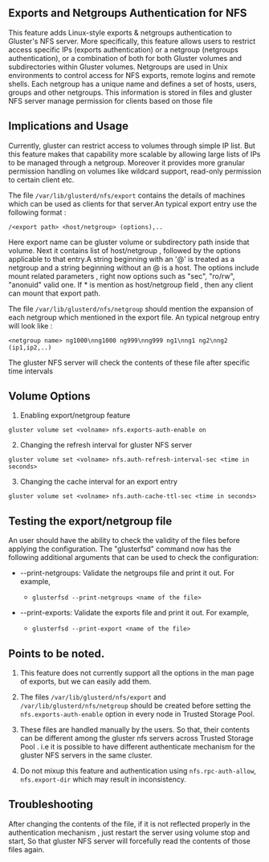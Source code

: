 ## Exports and Netgroups Authentication for NFS

This feature adds Linux-style exports & netgroups authentication to Gluster's NFS server. More specifically, this feature allows users to restrict access specific IPs (exports authentication) or a netgroup (netgroups authentication), or a combination of both for both Gluster volumes and subdirectories within Gluster volumes. Netgroups are used in Unix environments to control access for NFS exports, remote logins and remote shells. Each netgroup has a unique name and defines a set of hosts, users, groups and other netgroups. This information is stored in files and gluster NFS server manage permission for clients based on those file

## Implications and Usage

Currently, gluster can restrict access to volumes through simple IP list. But this feature makes that capability more scalable by allowing large lists of IPs to be managed through a netgroup. Moreover it provides more granular permission handling on volumes like wildcard support, read-only permission to certain client etc.

The file `/var/lib/glusterd/nfs/export` contains the details of machines which can be used as clients for that server.An typical export entry use the following format :

```text
/<export path> <host/netgroup> (options),..
```

Here export name can be gluster volume or subdirectory path inside that volume. Next it contains list of host/netgroup , followed by the options applicable to that entry.A string beginning with an '@' is treated as a netgroup and a string beginning without an @ is a host. The options include mount related parameters , right now options such as "sec", "ro/rw", "anonuid" valid one. If \* is mention as host/netgroup field , then any client can mount that export path.

The file `/var/lib/glusterd/nfs/netgroup` should mention the expansion of each netgroup which mentioned in the export file. An typical netgroup entry will look like :

```text
<netgroup name> ng1000\nng1000 ng999\nng999 ng1\nng1 ng2\nng2 (ip1,ip2,..)
```

The gluster NFS server will check the contents of these file after specific time intervals

## Volume Options

1.  Enabling export/netgroup feature

```console
gluster volume set <volname> nfs.exports-auth-enable on
```

2.  Changing the refresh interval for gluster NFS server

```console
gluster volume set <volname> nfs.auth-refresh-interval-sec <time in seconds>
```

3.  Changing the cache interval for an export entry

```console
gluster volume set <volname> nfs.auth-cache-ttl-sec <time in seconds>
```

## Testing the export/netgroup file

An user should have the ability to check the validity of the files before applying the configuration. The "glusterfsd" command now has the following additional arguments that can be used to check the configuration:

- --print-netgroups: Validate the netgroups file and print it out. For example,

  - `glusterfsd --print-netgroups <name of the file>`

- --print-exports: Validate the exports file and print it out. For example,
  - `glusterfsd --print-export <name of the file>`

## Points to be noted.

1. This feature does not currently support all the options in the man page of exports, but we can easily add them.

2. The files `/var/lib/glusterd/nfs/export` and `/var/lib/glusterd/nfs/netgroup` should be created before setting the `nfs.exports-auth-enable` option in every node in Trusted Storage Pool.

3. These files are handled manually by the users. So that, their contents can be different among the gluster nfs servers across Trusted Storage Pool . i.e it is possible to have different authenticate mechanism for the gluster NFS servers in the same cluster.

4. Do not mixup this feature and authentication using `nfs.rpc-auth-allow`, `nfs.export-dir` which may result in inconsistency.

## Troubleshooting

After changing the contents of the file, if it is not reflected properly in the authentication mechanism , just restart the server using volume stop and start, So that gluster NFS server will forcefully read the contents of those files again.
